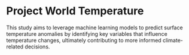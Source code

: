 # Project World Temperature
 This study aims to leverage machine learning models to predict surface temperature anomalies by identifying key variables that influence temperature changes, ultimately contributing to more informed climate-related decisions.
